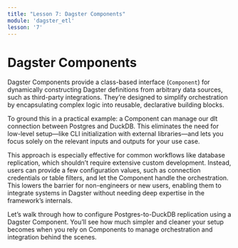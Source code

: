 ```yaml
---
title: "Lesson 7: Dagster Components"
module: 'dagster_etl'
lesson: '7'
---
```


# Dagster Components

Dagster Components provide a class-based interface (`Component`) for dynamically constructing Dagster definitions from arbitrary data sources, such as third-party integrations. They’re designed to simplify orchestration by encapsulating complex logic into reusable, declarative building blocks.

To ground this in a practical example: a Component can manage our dlt connection between Postgres and DuckDB. This eliminates the need for low-level setup—like CLI initialization with external libraries—and lets you focus solely on the relevant inputs and outputs for your use case.

This approach is especially effective for common workflows like database replication, which shouldn’t require extensive custom development. Instead, users can provide a few configuration values, such as connection credentials or table filters, and let the Component handle the orchestration. This lowers the barrier for non-engineers or new users, enabling them to integrate systems in Dagster without needing deep expertise in the framework’s internals.

Let’s walk through how to configure Postgres-to-DuckDB replication using a Dagster Component. You’ll see how much simpler and cleaner your setup becomes when you rely on Components to manage orchestration and integration behind the scenes.
